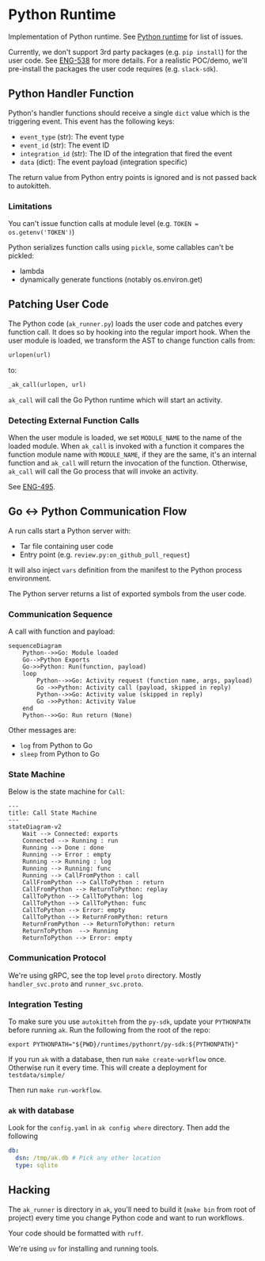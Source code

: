 # Python Runtime

Implementation of Python runtime.
See [Python runtime](https://linear.app/autokitteh/project/python-runtime-be87fe4c4d7d) for list of issues.

Currently, we don't support 3rd party packages (e.g. `pip install`) for the user code.
See [ENG-538](https://linear.app/autokitteh/issue/ENG-538/support-python-dependencies) for more details.
For a realistic POC/demo, we'll pre-install the packages the user code requires (e.g. `slack-sdk`).

## Python Handler Function

Python's handler functions should receive a single `dict` value which is the triggering event.
This event has the following keys:

- `event_type` (str): The event type
- `event_id` (str): The event ID
- `integration_id` (str): The ID of the integration that fired the event
- `data` (dict): The event payload (integration specific)

The return value from Python entry points is ignored and is not passed back to autokitteh.

### Limitations

You can't issue function calls at module level (e.g. `TOKEN = os.getenv('TOKEN')`)

Python serializes function calls using `pickle`, some callables can't be pickled:

- lambda
- dynamically generate functions (notably os.environ.get)

## Patching User Code

The Python code (`ak_runner.py`) loads the user code and patches every function call.
It does so by hooking into the regular import hook.
When the user module is loaded, we transform the AST to change function calls from:

```python
urlopen(url)
```

to:

```python
_ak_call(urlopen, url)
```

`ak_call` will call the Go Python runtime which will start an activity.

### Detecting External Function Calls

When the user module is loaded, we set `MODULE_NAME` to the name of the loaded module.
When `ak_call` is invoked with a function it compares the function module name with `MODULE_NAME`,
if they are the same, it's an internal function and `ak_call` will return the invocation of the function.
Otherwise, `ak_call` will call the Go process that will invoke an activity.

See [ENG-495](https://linear.app/autokitteh/issue/ENG-495/better-detection-of-external-functions).

## Go ↔ Python Communication Flow

A run calls start a Python server with:

- Tar file containing user code
- Entry point (e.g. `review.py:on_github_pull_request`)

It will also inject `vars` definition from the manifest to the Python process environment.

The Python server returns a list of exported symbols from the user code.

### Communication Sequence

A call with function and payload:

```mermaid
sequenceDiagram
    Python-->>Go: Module loaded
    Go-->Python Exports
    Go->>Python: Run(function, payload)
    loop
        Python-->>Go: Activity request (function name, args, payload)
        Go ->>Python: Activity call (payload, skipped in reply)
        Python-->>Go: Activity value (skipped in reply)
        Go ->>Python: Activity Value
    end
    Python-->>Go: Run return (None)
```

Other messages are:

- `log` from Python to Go
- `sleep` from Python to Go

### State Machine

Below is the state machine for `Call`:

```mermaid
---
title: Call State Machine
---
stateDiagram-v2
    Wait --> Connected: exports
    Connected --> Running : run
    Running --> Done : done
    Running --> Error : empty
    Running --> Running : log
    Running --> Running: func
    Running --> CallFromPython : call
    CallFromPython --> CallToPython : return
    CallFromPython --> ReturnToPython: replay
    CallToPython --> CallToPython: log
    CallToPython --> CallToPython: func
    CallToPython --> Error: empty
    CallToPython --> ReturnFromPython: return
    ReturnFromPython --> ReturnToPython: return
    ReturnToPython  --> Running
    ReturnToPython --> Error: empty
```

### Communication Protocol

We're using gRPC, see the top level `proto` directory. Mostly `handler_svc.proto` and `runner_svc.proto`.

### Integration Testing

To make sure you use `autokitteh` from the `py-sdk`, update your `PYTHONPATH` before running `ak`.
Run the following from the root of the repo:

    export PYTHONPATH="${PWD}/runtimes/pythonrt/py-sdk:${PYTHONPATH}"

If you run `ak` with a database, then run `make create-workflow` once.
Otherwise run it every time.
This will create a deployment for `testdata/simple/`

Then run `make run-workflow`.

### `ak` with database

Look for the `config.yaml` in `ak config where` directory. Then add the following

```yaml
db:
  dsn: /tmp/ak.db # Pick any other location
  type: sqlite
```

## Hacking

The `ak_runner` is directory in `ak`, you'll need to build it (`make bin` from root of project) every time you change Python code and want to run workflows.

Your code should be formatted with `ruff`.

We're using `uv` for installing and running tools.
